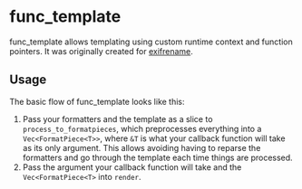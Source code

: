 # func_template

func_template allows templating using custom runtime context and function
pointers. It was originally created for
[exifrename](https://github.com/cdown/exifrename).

## Usage

The basic flow of func_template looks like this:

1. Pass your formatters and the template as a slice to
   `process_to_formatpieces`, which preprocesses everything into a
   `Vec<FormatPiece<T>>`, where `&T` is what your callback function will take
   as its only argument. This allows avoiding having to reparse the formatters
   and go through the template each time things are processed.
2. Pass the argument your callback function will take and the
   `Vec<FormatPiece<T>` into `render`.
